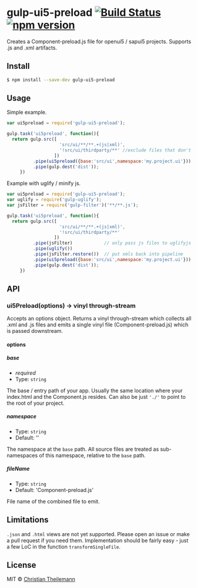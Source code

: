 # gulp-ui5-preload [![Build Status](https://travis-ci.org/geekflyer/gulp-ui5-preload.svg?branch=master)](https://travis-ci.org/geekflyer/gulp-ui5-preload) [![npm version](https://badge.fury.io/js/gulp-ui5-preload.svg)](http://badge.fury.io/js/gulp-ui5-preload)

Creates a Component-preload.js file for openui5 / sapui5 projects. Supports .js and .xml artifacts.

## Install

```sh
$ npm install --save-dev gulp-ui5-preload
```

## Usage

Simple example.

```js
var ui5preload = require('gulp-ui5-preload');

gulp.task('ui5preload', function(){
  return gulp.src([
					'src/ui/**/**.+(js|xml)',
					'!src/ui/thirdparty/**' //exclude files that don't belong in preload (optional)
                  ])
          .pipe(ui5preload({base:'src/ui',namespace:'my.project.ui'}))
          .pipe(gulp.dest('dist'));
     })
```

Example with uglify / minify js.

```js
var ui5preload = require('gulp-ui5-preload');
var uglify = require('gulp-uglify');
var jsFilter = require('gulp-filter')('**/**.js');

gulp.task('ui5preload', function(){
  return gulp.src([
					'src/ui/**/**.+(js|xml)',
					'!src/ui/thirdparty/**'
                  ])
          .pipe(jsFilter)            // only pass js files to uglifyjs (no xml files).
          .pipe(uglify())
          .pipe(jsFilter.restore())  // put xmls back into pipeline
          .pipe(ui5preload({base:'src/ui',namespace:'my.project.ui'}))
          .pipe(gulp.dest('dist'));
     })
```

## API

### ui5Preload(options) -> vinyl through-stream

Accepts an options object.
Returns a vinyl through-stream which collects all .xml and .js files and emits a single vinyl file (Component-preload.js) which is passed downstream.

#### options

##### base
* *required*
* Type: `string`  

The base / entry path of your app. Usually the same location where your index.html and the Component.js resides. Can also be just `'./'` to point to the root of your project.

##### namespace
* Type: `string`
* Default: ''

The namespace at the `base` path. All source files are treated as sub-namespaces of this namespace, relative to the `base` path.

##### fileName
* Type: `string`
* Default: 'Component-preload.js'

File name of the combined file to emit.


## Limitations

`.json` and `.html` views are not yet supported. Please open an issue or make a pull request if you need them. Implementation should be fairly easy - just a few LoC in the function `transformSingleFile`.


## License

MIT © [Christian Theilemann](https://github.com/geekflyer)
